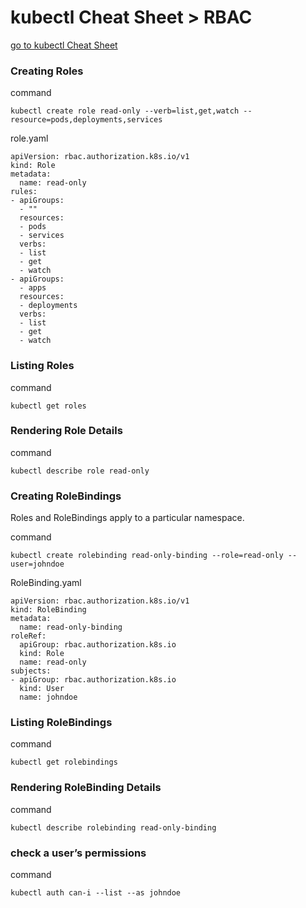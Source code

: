 # kubectl Cheat Sheet > RBAC

[go to kubectl Cheat Sheet](cheat-sheet-kubectl.md)

### Creating Roles

command

```kubectl create role read-only --verb=list,get,watch --resource=pods,deployments,services```

role.yaml

```
apiVersion: rbac.authorization.k8s.io/v1
kind: Role
metadata:
  name: read-only
rules:
- apiGroups:
  - ""
  resources:
  - pods
  - services
  verbs:
  - list
  - get
  - watch
- apiGroups:
  - apps
  resources:
  - deployments
  verbs:
  - list
  - get
  - watch
```

### Listing Roles

command

```kubectl get roles```

### Rendering Role Details

command

```kubectl describe role read-only```

### Creating RoleBindings
Roles and RoleBindings apply to a particular namespace.

command

```kubectl create rolebinding read-only-binding --role=read-only --user=johndoe```

RoleBinding.yaml
```
apiVersion: rbac.authorization.k8s.io/v1
kind: RoleBinding
metadata:
  name: read-only-binding
roleRef:
  apiGroup: rbac.authorization.k8s.io
  kind: Role
  name: read-only
subjects:
- apiGroup: rbac.authorization.k8s.io
  kind: User
  name: johndoe
```

### Listing RoleBindings

command

```kubectl get rolebindings```

### Rendering RoleBinding Details

command

```kubectl describe rolebinding read-only-binding```

### check a user’s permissions

command

```kubectl auth can-i --list --as johndoe```